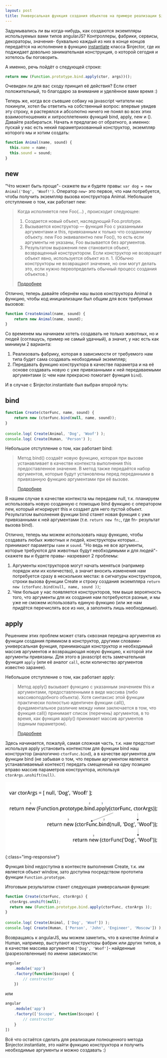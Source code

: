 ```yaml
---
layout: post
title: Универсальная функция создания объектов на примере реализации $injector.instantiate в angularjs
---
```


Задумывались ли вы когда-нибудь, как создаются экземпляры используемых вами типов angularJS? Контроллеры, фабрики, сервисы, декораторы, значения- буквально каждый из них в конце концов передаётся на исполнение в функцию [instantiate](https://github.com/angular/angular.js/blob/master/src/auto/injector.js#L906) класса $injector, где их поджидает довольно занимательная конструкция, о которой сегодня и хотелось бы поговорить.

А именно, речь пойдёт о следующей строке:

```javascript
return new (Function.prototype.bind.apply(ctor, args))();
```

Очевиден ли для вас сходу принцип её действия? Если ответ положительный, то благодарю за внимание и уделённое вами время :)

Теперь же, когда все съевшие собаку на javascript читатели нас покинули, хотел бы ответить на собственный вопрос: впервые увидев эту строку, я растерялся и абсолютно ничего не понял во всех этих взаимоотношениях и хитросплетениях функций bind, apply, new и (). Давайте разбираться. Начать я предлагаю от обратного, а именно: пускай у нас есть некий параметризованный конструктор, экземпляр которого мы и хотим создать:

```javascript
function Animal(name, sound) {
  this.name = name;
  this.sound = sound;
}
```

## new

"Что может быть проще"- скажете вы и будете правы: `var dog = new Animal('Dog', 'Woof!')`. Оператор `new`- это первое, что нам потребуется, чтобы получить экземпляр вызова конструктора Animal. Небольшое отступление о том, как работает new:

> Когда исполняется new Foo(...) , происходит следующее:
> 
> 1. Создается новый объект, наследующий Foo.prototype.
> 2. Вызывается конструктор — функция Foo с указанными аргументами и this, привязанным к только что созданному объекту. new Foo эквивалентно new Foo(), то есть если аргументы не указаны, Foo вызывается без аргументов.
> 3. Результатом выражения new становится объект, возвращенный конструктором. Если конструктор не возвращет объект явно, используется объект из п. 1. (Обычно конструкторы не возвращают значение, но они могут делать это, если нужно переопределить обычный процесс создания объектов.)
>
> [Подробнее](https://developer.mozilla.org/ru/docs/Web/JavaScript/Reference/Operators/new)

Отлично, теперь давайте обернём наш вызов конструктора Animal в функцию, чтобы код инициализации был общим для всех требуемых вызовов:

```javascript
function CreateAnimal(name, sound) {
    return new Animal(name, sound);
}
```

Со временем мы начинаем хотеть создавать не только животных, но и людей (соглашусь, пример не самый удачный), а значит, у нас есть как минимум 2 варианта:

1. Реализовать фабрику, которая в зависимости от требуемого нам типа будет сама создавать необходимый экземпляр;
2. Передавать функцию конструктора в качестве параметра и на её основе создавать новую с уже привязанными к ней передаваемыми аргументами (с чем нам прекрасно помогает функция `bind`).

И в случае с $injector.instantiate был выбран второй путь:

## bind

```javascript
function Create(ctorFunc, name, sound) {
    return new (ctorFunc.bind(null, name, sound));
}

console.log( Create(Animal, 'Dog', 'Woof') );
console.log( Create(Human, 'Person') );
```

Небольшое отступление о том, как работает bind:

> Метод bind() создаёт новую функцию, которая при вызове устанавливает в качестве контекста выполнения this предоставленное значение. В метод также передаётся набор аргументов, которые будут установлены перед переданными в привязанную функцию аргументами при её вызове.
>
> [Подробнее](https://developer.mozilla.org/ru/docs/Web/JavaScript/Reference/Global_Objects/Function/bind)

В нашем случае в качестве контекста мы передаем null, т.к. планируем использовать новую созданную с помощью bind функцию с оператором new, который игнорирует this и создает для него пустой объект. Результатом выполнения функции bind станет новая функция с уже привязанными к ней аргументами (т.е. `return new fn;`, где fn- результат вызова bind).

Отлично, теперь мы можем использовать нашу функцию, чтобы создавать любых животных и людей, конструкторы которых... принимают параметры `name` и `sound`. "Но ведь не все аргументы, которые требуются для животных будут необходимыми и для людей"- скажете вы и будете правы- назревают 2 проблемы:

1. Аргументы конструкторов могут начать меняться (например порядок или их количество), а значит вносить изменения нам потребуется сразу в нескольких местах: в сигнатуры конструкторов, строки вызова функции Create и строку создания экземпляра `return new (ctorFunc.bind(null, name, sound ))`;
2. Чем больше у нас появляется конструкторов, тем выше вероятность того, что аргументы для их создания нам потребуются разные, и мы уже не сможем использовать единую функцию (или же нам придётся перечислять все из них, а заполнять лишь необходимые).

## apply

Решением этих проблем может стать сквозная передача аргументов из функции создания прямиком в конструктор, другими словами- универсальная функция, принимающая конструктор и необходимый массив аргументов и возвращающая новую функцию, к которой эти аргументы привязаны. Для этого в javascript есть замечательная функция `apply` (или её аналог `call`, если количество аргументов известно заранее).

Небольшое отступление о том, как работает apply:

> Метод apply() вызывает функцию с указанным значением this и аргументами, предоставленными в виде массива (либо массивоподобного объекта).
> Хотя синтаксис этой функции практически полностью идентичен функции call(), фундаментальное различие между ними заключается в том, что функция call() принимает список (перечень) аргументов, в то время, как функция apply() принимает массив аргументов (единым параметром).
>
> [Подробнее](https://developer.mozilla.org/ru/docs/Web/JavaScript/Reference/Global_Objects/Function/apply)

Здесь начинается, пожалуй, самая сложная часть, т.к. нам предстоит используя apply установить контекстом для функции bind наш конструктор (аналогично `ctorFunc.bind`), а в качестве аргументов для функции bind (не забывая о том, что первым аргументом является устанавливаемый контекст) передать смещенный на одну позицию вправо массив параметров конструктора, используя `ctorArgs.unshift(null)`.

![instantiate function](/images/post/instantiate_function.png){:class="img-responsive"}

Функция bind недоступна в контексте выполнения Create, т.к. им является объект window, зато доступна посредством прототипа функции `Function.prototype`.

Итоговым результатом станет следующая универсальная функция:

```javascript
function Create(ctorFunc, ctorArgs) {
  ctorArgs.unshift(null);
  return new (Function.prototype.bind.apply(ctorFunc, ctorArgs ));
}

console.log( Create(Animal, ['Dog', 'Woof']) );
console.log( Create(Human, ['Person', 'John', 'Engineer', 'Moscow']) );

```

Возвращаясь к angularJS, мы можем заметить, что в качестве Animal и Human, например, выступают конструкторы фабрик или других типов, а в качестве массива аргументов `['Dog', 'Woof']`- найденные (разрезолвленные) по имени зависимости:

```javascript
angular
    .module('app')
    .factory(function($scope) {
        // constructor
    }) 
```

или

```javascript
angular
    .module('app')
    .factory(['$scope', function($scope) { 
        // constructor 
    }
]) 
``` 

Всё что остаётся сделать для реализации полноценного метода $injector.instantiate, это найти функцию конструктора и получить необходимые аргументы и можно создавать :)